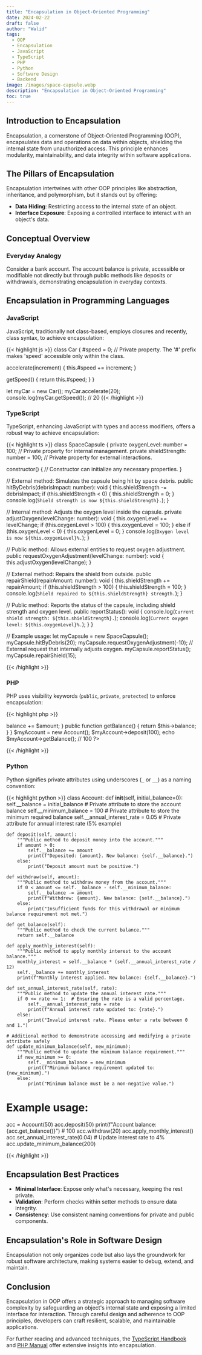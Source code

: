 ```yaml
---
title: "Encapsulation in Object-Oriented Programming"
date: 2024-02-22
draft: false
author: "Walid"
tags:
  - OOP
  - Encapsulation
  - JavaScript
  - TypeScript
  - PHP
  - Python
  - Software Design
  - Backend
image: /images/space-capsule.webp
description: "Encapsulation in Object-Oriented Programming"
toc: true
---
```


## Introduction to Encapsulation

Encapsulation, a cornerstone of Object-Oriented Programming (OOP), encapsulates data and operations on data within objects, shielding the internal state from unauthorized access. This principle enhances modularity, maintainability, and data integrity within software applications.

## The Pillars of Encapsulation

Encapsulation intertwines with other OOP principles like abstraction, inheritance, and polymorphism, but it stands out by offering:

- **Data Hiding**: Restricting access to the internal state of an object.
- **Interface Exposure**: Exposing a controlled interface to interact with an object's data.

## Conceptual Overview

### Everyday Analogy

Consider a bank account. The account balance is private, accessible or modifiable not directly but through public methods like deposits or withdrawals, demonstrating encapsulation in everyday contexts.

## Encapsulation in Programming Languages

### JavaScript

JavaScript, traditionally not class-based, employs closures and recently, class syntax, to achieve encapsulation:

{{< highlight js >}}
class Car {
  #speed = 0; // Private property. The '#' prefix makes 'speed' accessible only within the class.

  accelerate(increment) {
    this.#speed += increment;
  }

  getSpeed() {
    return this.#speed;
  }
}

let myCar = new Car();
myCar.accelerate(20);
console.log(myCar.getSpeed()); // 20
{{< /highlight >}}

### TypeScript

TypeScript, enhancing JavaScript with types and access modifiers, offers a robust way to achieve encapsulation:

{{< highlight ts >}}
class SpaceCapsule {
  private oxygenLevel: number = 100; // Private property for internal management.
  private shieldStrength: number = 100; // Private property for external interactions.

  constructor() {
    // Constructor can initialize any necessary properties.
  }

  // External method: Simulates the capsule being hit by space debris.
  public hitByDebris(debrisImpact: number): void {
    this.shieldStrength -= debrisImpact;
    if (this.shieldStrength < 0) {
      this.shieldStrength = 0;
    }
    console.log(`Shield strength is now ${this.shieldStrength}.`);
  }

  // Internal method: Adjusts the oxygen level inside the capsule.
  private adjustOxygen(levelChange: number): void {
    this.oxygenLevel += levelChange;
    if (this.oxygenLevel > 100) {
      this.oxygenLevel = 100;
    } else if (this.oxygenLevel < 0) {
      this.oxygenLevel = 0;
    }
    console.log(`Oxygen level is now ${this.oxygenLevel}%.`);
  }

  // Public method: Allows external entities to request oxygen adjustment.
  public requestOxygenAdjustment(levelChange: number): void {
    this.adjustOxygen(levelChange);
  }

  // External method: Repairs the shield from outside.
  public repairShield(repairAmount: number): void {
    this.shieldStrength += repairAmount;
    if (this.shieldStrength > 100) {
      this.shieldStrength = 100;
    }
    console.log(`Shield repaired to ${this.shieldStrength} strength.`);
  }

  // Public method: Reports the status of the capsule, including shield strength and oxygen level.
  public reportStatus(): void {
    console.log(`Current shield strength: ${this.shieldStrength}.`);
    console.log(`Current oxygen level: ${this.oxygenLevel}%.`);
  }
}

// Example usage:
let myCapsule = new SpaceCapsule();
myCapsule.hitByDebris(20);
myCapsule.requestOxygenAdjustment(-10); // External request that internally adjusts oxygen.
myCapsule.reportStatus();
myCapsule.repairShield(15);

{{< /highlight >}}

### PHP

PHP uses visibility keywords (`public`, `private`, `protected`) to enforce encapsulation:

{{< highlight php >}}
<?php

class Account {
  private $balance = 0;

  public function deposit($amount) {
    $this->balance += $amount;
  }

  public function getBalance() {
    return $this->balance;
  }
}

$myAccount = new Account();
$myAccount->deposit(100);
echo $myAccount->getBalance(); // 100

?>

{{< /highlight >}}

### Python

Python signifies private attributes using underscores (`_` or `__`) as a naming convention:

{{< highlight python >}}
class Account:
    def __init__(self, initial_balance=0):
        self.__balance = initial_balance  # Private attribute to store the account balance
        self.__minimum_balance = 100  # Private attribute to store the minimum required balance
        self.__annual_interest_rate = 0.05  # Private attribute for annual interest rate (5% example)

    def deposit(self, amount):
        """Public method to deposit money into the account."""
        if amount > 0:
            self.__balance += amount
            print(f"Deposited: {amount}. New balance: {self.__balance}.")
        else:
            print("Deposit amount must be positive.")

    def withdraw(self, amount):
        """Public method to withdraw money from the account."""
        if 0 < amount <= self.__balance - self.__minimum_balance:
            self.__balance -= amount
            print(f"Withdrew: {amount}. New balance: {self.__balance}.")
        else:
            print("Insufficient funds for this withdrawal or minimum balance requirement not met.")

    def get_balance(self):
        """Public method to check the current balance."""
        return self.__balance

    def apply_monthly_interest(self):
        """Public method to apply monthly interest to the account balance."""
        monthly_interest = self.__balance * (self.__annual_interest_rate / 12)
        self.__balance += monthly_interest
        print(f"Monthly interest applied. New balance: {self.__balance}.")

    def set_annual_interest_rate(self, rate):
        """Public method to update the annual interest rate."""
        if 0 <= rate <= 1:  # Ensuring the rate is a valid percentage.
            self.__annual_interest_rate = rate
            print(f"Annual interest rate updated to: {rate}.")
        else:
            print("Invalid interest rate. Please enter a rate between 0 and 1.")

    # Additional method to demonstrate accessing and modifying a private attribute safely
    def update_minimum_balance(self, new_minimum):
        """Public method to update the minimum balance requirement."""
        if new_minimum >= 0:
            self.__minimum_balance = new_minimum
            print(f"Minimum balance requirement updated to: {new_minimum}.")
        else:
            print("Minimum balance must be a non-negative value.")

# Example usage:
acc = Account(50)
acc.deposit(50)
print(f"Account balance: {acc.get_balance()}")  # 100
acc.withdraw(20)
acc.apply_monthly_interest()
acc.set_annual_interest_rate(0.04)  # Update interest rate to 4%
acc.update_minimum_balance(200)

{{< /highlight >}}

## Encapsulation Best Practices

- **Minimal Interface**: Expose only what's necessary, keeping the rest private.
- **Validation**: Perform checks within setter methods to ensure data integrity.
- **Consistency**: Use consistent naming conventions for private and public components.

## Encapsulation's Role in Software Design

Encapsulation not only organizes code but also lays the groundwork for robust software architecture, making systems easier to debug, extend, and maintain.

## Conclusion

Encapsulation in OOP offers a strategic approach to managing software complexity by safeguarding an object's internal state and exposing a limited interface for interaction. Through careful design and adherence to OOP principles, developers can craft resilient, scalable, and maintainable applications.

For further reading and advanced techniques, the [TypeScript Handbook](https://www.typescriptlang.org/docs/handbook/2/classes.html) and [PHP Manual](https://www.php.net/manual/en/language.oop5.visibility.php) offer extensive insights into encapsulation.

